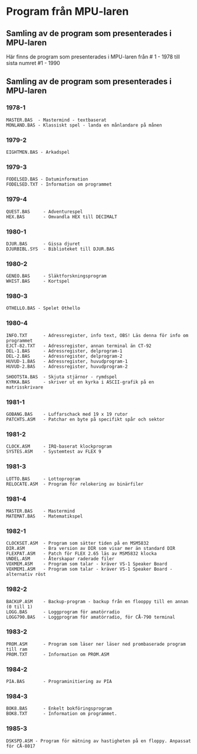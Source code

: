 # Program från MPU-laren
## Samling av de program som presenterades i MPU-laren 
Här finns de program som presenterades i MPU-laren från # 1 - 1978 till sista numret #1 - 1990 
## Samling av de program som presenterades i MPU-laren 
### 1978-1
```
MASTER.BAS  - Mastermind - textbaserat
MONLAND.BAS - Klassiskt spel - landa en månlandare på månen
```
### 1979-2
```
EIGHTMEN.BAS - Arkadspel
```
### 1979-3
```
FODELSED.BAS - Datuminformation
FODELSED.TXT - Information om programmet
```
### 1979-4
```
QUEST.BAS     - Adventurespel
HEX.BAS       - Omvandla HEX till DECIMALT
```
### 1980-1
```
DJUR.BAS      - Gissa djuret
DJURBIBL.SYS  - Biblioteket till DJUR.BAS
```
### 1980-2
```
GENEO.BAS     - Släktforskningsprogram
WHIST.BAS     - Kortspel
```
### 1980-3
```
OTHELLO.BAS - Spelet Othello
```
### 1980-4
```
INFO.TXT      - Adressregister, info text, OBS! Läs denna för info om programmet
EJCT-82.TXT   - Adressregister, annan terminal än CT-92
DEL-1.BAS     - Adressregister, delprogram-1
DEL-2.BAS     - Adressregister, delprogram-2
HUVUD-1.BAS   - Adressregister, huvudprogram-1
HUVUD-2.BAS   - Adressregister, huvudprogram-2

SHOOTSTA.BAS  - Skjuta stjärnor - rymdspel
KYRKA.BAS     - skriver ut en kyrka i ASCII-grafik på en matrisskrivare
```
### 1981-1
```
GOBANG.BAS    - Luffarschack med 19 x 19 rutor
PATCHTS.ASM   - Patchar en byte på specifikt spår och sektor 
```
### 1981-2
```
CLOCK.ASM     - IRQ-baserat klockprogram
SYSTES.ASM    - Systemtest av FLEX 9
```
### 1981-3
```
LOTTO.BAS     - Lottoprogram
RELOCATE.ASM  - Program för relokering av binärfiler
```
### 1981-4
```
MASTER.BAS    - Mastermind
MATEMAT.BAS   - Matematikspel
```
### 1982-1	
```
CLOCKSET.ASM  - Program som sätter tiden på en MSM5832
DIR.ASM       - Bra version av DIR som visar mer än standard DIR
FLEXPAT.ASM   - Patch för FLEX 2.65 läs av MSM5832 klocka
UNDEL.ASM     - Återskapar raderade filer
VOXMEM.ASM    - Program som talar - kräver VS-1 Speaker Board
VOXMEM1.ASM   - Program som talar - kräver VS-1 Speaker Board - alternativ röst
```
### 1982-2
```
BACKUP.ASM    - Backup-program - backup från en flooppy till en annan (0 till 1)
LOGG.BAS      - Loggprogram för amatörradio
LOGG790.BAS   - Loggprogram för amatörradio, för CÅ-790 terminal
```
### 1983-2
```
PROM.ASM      - Program som läser ner läser ned prombaserade program till ram
PROM.TXT      - Information om PROM.ASM
```
### 1984-2
```
PIA.BAS       - Programinitiering av PIA
```
### 1984-3
```
BOK8.BAS      - Enkelt bokföringsprogram
BOK8.TXT      - Information om programmet.
```
### 1985-3
```
DSKSPD.ASM - Program för mätning av hastigheten på en floppy. Anpassat för CÅ-8017
```
